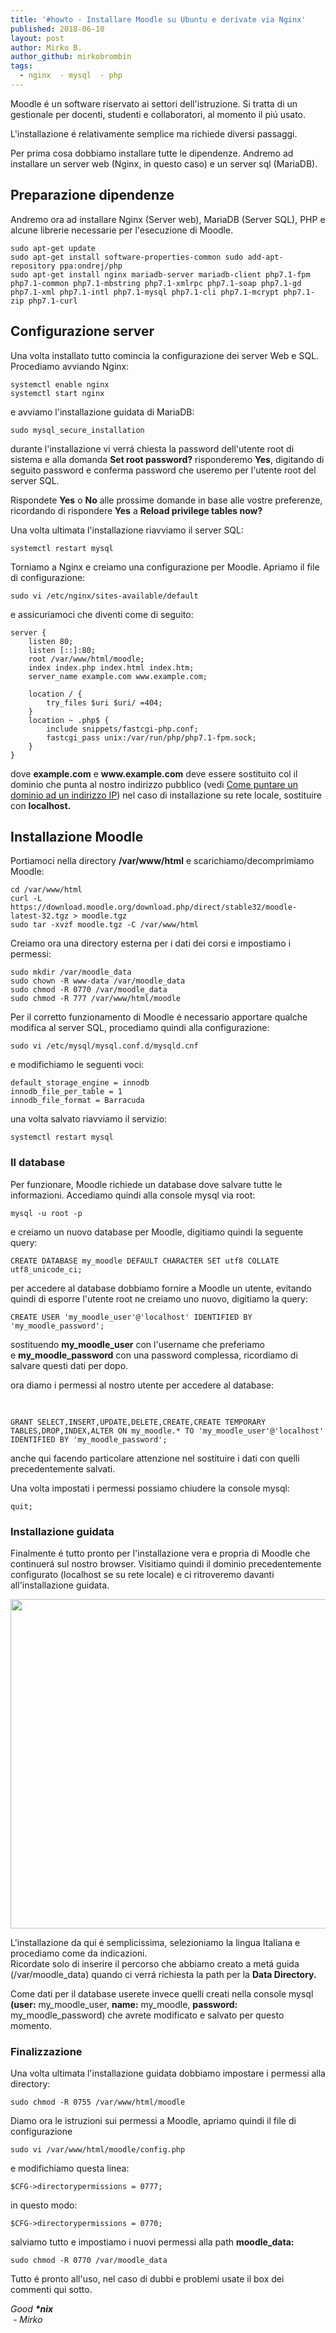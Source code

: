 ```yaml
---
title: '#howto - Installare Moodle su Ubuntu e derivate via Nginx'
published: 2018-06-10
layout: post
author: Mirko B.
author_github: mirkobrombin
tags:
  - nginx  - mysql  - php
---
```

<p>Moodle é un software riservato ai settori dell'istruzione. Si tratta di un gestionale per docenti, studenti e collaboratori, al momento il piú usato.</p>


<p>L'installazione é relativamente semplice ma richiede diversi passaggi.</p>


<p>Per prima cosa dobbiamo installare tutte le dipendenze. Andremo ad installare un server web (Nginx, in questo caso) e un server sql (MariaDB).</p>


<h2>Preparazione dipendenze</h2>


<p>Andremo ora ad installare Nginx (Server web), MariaDB (Server SQL), PHP e alcune librerie necessarie per l'esecuzione di Moodle.</p>


<pre><code>sudo apt-get update
sudo apt-get install software-properties-common sudo add-apt-repository ppa:ondrej/php
sudo apt-get install nginx mariadb-server mariadb-client php7.1-fpm php7.1-common php7.1-mbstring php7.1-xmlrpc php7.1-soap php7.1-gd php7.1-xml php7.1-intl php7.1-mysql php7.1-cli php7.1-mcrypt php7.1-zip php7.1-curl
</code></pre>

<h2>Configurazione server</h2>


<p>Una volta installato tutto comincia la configurazione dei server Web e SQL. Procediamo avviando Nginx:</p>


<pre><code>systemctl enable nginx
systemctl start nginx</code></pre>


<p>e avviamo l'installazione guidata di MariaDB:</p>


<pre><code>sudo mysql_secure_installation</code></pre>


<p>durante l'installazione vi verrá chiesta la password dell'utente root di sistema e alla domanda&nbsp;<strong>Set root password?</strong> risponderemo <strong>Yes</strong>, digitando di seguito password e conferma password che useremo per l'utente root del server SQL.</p>


<p>Rispondete&nbsp;<strong>Yes</strong> o&nbsp;<strong>No</strong> alle prossime domande in base alle vostre preferenze, ricordando di rispondere&nbsp;<strong>Yes</strong> a&nbsp;<strong>Reload privilege tables now?</strong></p>


<p>Una volta ultimata l'installazione riavviamo il server SQL:</p>


<pre><code>systemctl restart mysql</code></pre>


<p>Torniamo a Nginx e creiamo una configurazione per Moodle. Apriamo il file di configurazione:</p>


<pre><code>sudo vi /etc/nginx/sites-available/default</code></pre>


<p>e assicuriamoci che diventi come di seguito:</p>


<pre><code>server {
    listen 80;
    listen [::]:80;
    root /var/www/html/moodle;
    index index.php index.html index.htm;
    server_name example.com www.example.com;
    
    location / {
        try_files $uri $uri/ =404;
    }
    location ~ .php$ {
        include snippets/fastcgi-php.conf;
        fastcgi_pass unix:/var/run/php/php7.1-fpm.sock;
    }
}</code></pre>

<p>dove <strong>example.com</strong> e <strong>www.example.com</strong> deve essere sostituito col il dominio che punta al nostro indirizzo pubblico (vedi <a href="https://linuxhub.it/article/howto-puntare-un-dominio-ad-un-ip">Come puntare un dominio ad un indirizzo IP</a>) nel caso di installazione su rete locale, sostituire con <strong>localhost.</strong></p>

<h2>Installazione Moodle</h2>

<p>Portiamoci nella directory <strong>/var/www/html</strong>&nbsp;e scarichiamo/decomprimiamo Moodle:</p>

<pre><code>cd /var/www/html
curl -L https://download.moodle.org/download.php/direct/stable32/moodle-latest-32.tgz &gt; moodle.tgz
sudo tar -xvzf moodle.tgz -C /var/www/html</code></pre>

<p>Creiamo ora una directory esterna per i dati dei corsi e impostiamo i permessi:</p>

<pre><code>sudo mkdir /var/moodle_data
sudo chown -R www-data /var/moodle_data
sudo chmod -R 0770 /var/moodle_data
sudo chmod -R 777 /var/www/html/moodle</code></pre>

<p>Per il corretto funzionamento di Moodle é necessario apportare qualche modifica al server SQL, procediamo quindi alla configurazione:</p>

<pre><code>sudo vi /etc/mysql/mysql.conf.d/mysqld.cnf</code></pre>

<p>e modifichiamo le seguenti voci:</p>

<pre><code>default_storage_engine = innodb 
innodb_file_per_table = 1 
innodb_file_format = Barracuda</code></pre>

<p>una volta salvato riavviamo il servizio:</p>

<pre><code>systemctl restart mysql</code></pre>

<h3>Il database</h3>

<p>Per funzionare, Moodle richiede un database dove salvare tutte le informazioni. Accediamo quindi alla console mysql via root:</p>

<pre><code>mysql -u root -p</code></pre>

<p>e creiamo un nuovo database per Moodle, digitiamo quindi la seguente query:</p>

<pre><code>CREATE DATABASE my_moodle DEFAULT CHARACTER SET utf8 COLLATE utf8_unicode_ci;</code></pre>

<p>per accedere al database dobbiamo fornire a Moodle un utente, evitando quindi di esporre l'utente root ne creiamo uno nuovo, digitiamo la query:</p>

<pre><code>CREATE USER 'my_moodle_user'@'localhost' IDENTIFIED BY 'my_moodle_password';</code></pre>

<p>sostituendo&nbsp;<strong>my_moodle_user</strong> con l'username che preferiamo e&nbsp;<strong>my_moodle_password</strong> con una password complessa, ricordiamo di salvare questi dati per dopo.</p>

<p>ora diamo i permessi al nostro utente per accedere al database:</p>

<pre>&nbsp;</pre>

<pre><code>GRANT SELECT,INSERT,UPDATE,DELETE,CREATE,CREATE TEMPORARY TABLES,DROP,INDEX,ALTER ON my_moodle.* TO 'my_moodle_user'@'localhost' IDENTIFIED BY 'my_moodle_password';
</code></pre>

<p>anche qui facendo particolare attenzione nel sostituire i dati con quelli precedentemente salvati.</p>

<p>Una volta impostati i permessi possiamo chiudere la console mysql:</p>

<pre><code>quit;</code></pre>

<h3>Installazione guidata</h3>

<p>Finalmente é tutto pronto per l'installazione vera e propria di Moodle che continuerá sul nostro browser. Visitiamo quindi il dominio precedentemente configurato (localhost se su rete locale) e ci ritroveremo davanti all'installazione guidata.</p>

<p><img alt="" height="527" src="https://linuxhub.it/wp-content/uploads/2018/06/moodle_1.png" width="820"></p>

<p>L'installazione da qui é semplicissima, selezioniamo la lingua Italiana e procediamo come da indicazioni.<br>
Ricordate solo di inserire il percorso che abbiamo creato a metá guida (/var/moodle_data) quando ci verrá richiesta la path per la <strong>Data Directory.</strong></p>

<p>Come dati per il database userete invece quelli creati nella console mysql <strong>(user:</strong> my_moodle_user, <strong>name:</strong> my_moodle,&nbsp;<strong>password:</strong> my_moodle_password) che avrete modificato e salvato per questo momento.</p>

<h3>Finalizzazione</h3>

<p>Una volta ultimata l'installazione guidata dobbiamo impostare i permessi alla directory:</p>

<pre><code>sudo chmod -R 0755 /var/www/html/moodle</code></pre>

<p>Diamo ora le istruzioni sui permessi a Moodle, apriamo quindi il file di configurazione</p>

<pre><code>sudo vi /var/www/html/moodle/config.php</code></pre>

<p>e modifichiamo questa linea:</p>

<pre><code>$CFG-&gt;directorypermissions = 0777;</code></pre>

<p>in questo modo:</p>

<pre><code>$CFG-&gt;directorypermissions = 0770;</code></pre>

<p>salviamo tutto e impostiamo i nuovi permessi alla path <strong>moodle_data:</strong></p>

<pre><code>sudo chmod -R 0770 /var/moodle_data</code></pre>

<p>Tutto é pronto all'uso, nel caso di dubbi e problemi usate il box dei commenti qui sotto.</p>

<p><em>Good <strong>*nix</strong></em><br><em>&nbsp;- Mirko</em></p>